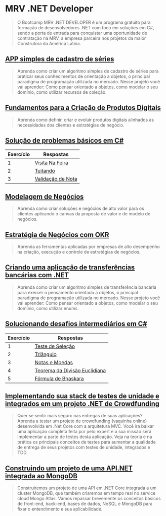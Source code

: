 # MRV .NET Developer

>O Bootcamp MRV .NET DEVELOPER é um programa gratuito para formação de desenvolvedores .NET com foco em soluções em C#, sendo a porta de entrada para conquistar uma oportunidade de contratação na MRV, a empresa parceira nos projetos da maior Construtora da América Latina.

## [APP simples de cadastro de séries](https://github.com/JefersonMelo/07-DIO/tree/master/01-MRV/01-Cadastro-Series)

>Aprenda como criar um algoritmo simples de cadastro de séries para praticar seus conhecimentos de orientação a objetos, o principal paradigma de programação utilizada no mercado. Nesse projeto você vai aprender: Como pensar orientado a objetos, como modelar o seu domínio, como utilizar recursos de coleção.

## [Fundamentos para a Criação de Produtos Digitais](https://github.com/JefersonMelo/07-DIO/tree/master/01-MRV/04-Fundamentos%20para%20a%20Cria%C3%A7%C3%A3o%20de%20Produtos%20Digitais)

>Aprenda como definir, criar e evoluir produtos digitais alinhados às necessidades dos clientes e estratégias de negócio.

## [Solução de problemas básicos em C#](https://github.com/JefersonMelo/07-DIO/tree/master/01-MRV/02-Solucao_Problemas_Basicos_CSharp)

Exercício | Respostas
--------- | ------
1 | [Visita Na Feira](https://github.com/JefersonMelo/07-DIO/blob/master/01-MRV/02-Solucao_Problemas_Basicos_CSharp/01-Visita_Na_Feira)
2 | [Tuitando](https://github.com/JefersonMelo/07-DIO/blob/master/01-MRV/02-Solucao_Problemas_Basicos_CSharp/02-Tuitando)
3 | [Validação de Nota](https://github.com/JefersonMelo/07-DIO/blob/master/01-MRV/02-Solucao_Problemas_Basicos_CSharp/03-Validacao_Nota)

## [Modelagem de Negócios](https://github.com/JefersonMelo/07-DIO/tree/master/01-MRV/05-Modelagem%20de%20Neg%C3%B3cios)

>Aprenda como criar soluções e negócios de alto valor para os clientes aplicando o canvas da proposta de valor e de modelo de negócios.

## [Estratégia de Negócios com OKR](https://github.com/JefersonMelo/07-DIO/tree/master/01-MRV/06-Estrat%C3%A9gia%20de%20Neg%C3%B3cios%20com%20OKR)

>Aprenda as ferramentas aplicadas por empresas de alto desempenho na criação, execução e controle de estratégias de negócios.

## [Criando uma aplicação de transferências bancárias com .NET](https://github.com/JefersonMelo/07-DIO/tree/master/01-MRV/03-AppBanco)

>Aprenda como criar um algoritmo simples de transferência bancária para exercer o pensamento orientado a objetos, o principal paradigma de programação utilizada no mercado. Nesse projeto você vai aprender: Como pensar orientado a objetos, como modelar o seu domínio, como utilizar enums.

## [Solucionando desafios intermediários em C#](https://github.com/JefersonMelo/07-DIO/tree/master/01-MRV/07-Solucionando_Desafios_Intermediarios)

Exercício | Respostas
--------- | ------
1         | [Teste de Seleção](https://github.com/JefersonMelo/07-DIO/tree/master/01-MRV/07-Solucionando_Desafios_Intermediarios/01-Teste_Selecao)
2         | [Triângulo](https://github.com/JefersonMelo/07-DIO/tree/master/01-MRV/07-Solucionando_Desafios_Intermediarios/02-Triangulo)
3         | [Notas e Moedas](https://github.com/JefersonMelo/07-DIO/tree/master/01-MRV/07-Solucionando_Desafios_Intermediarios/03-Notas_Moedas)
4         | [Teorema da Divisão Euclidiana](https://github.com/JefersonMelo/07-DIO/tree/master/01-MRV/07-Solucionando_Desafios_Intermediarios/04-Teorema_Divisao_Euclidiana)
5         | [Fórmula de Bhaskara](https://github.com/JefersonMelo/07-DIO/tree/master/01-MRV/07-Solucionando_Desafios_Intermediarios/05-Formula_De_Bhaskara)

## [Implementando sua stack de testes de unidade e integrados em um projeto .NET de Crowdfunding](https://github.com/JefersonMelo/07-DIO/tree/master/01-MRV/08-Implementando_Stack_De_Testes_.NET)

>Quer se sentir mais seguro nas entregas de suas aplicações? Aprenda a testar um projeto de crowdfunding (vaquinha online) desenvolvida em .Net Core com a arquitetura MVC. Você ira baixar uma aplicação completa feita por pelo expert e a sua missão será implementar a parte de testes desta aplicação. Veja na teoria e na prática os principais conceitos de testes para aumentar a qualidade de entrega de seus projetos com testes de unidade, integrados e TDD.

## [Construindo um projeto de uma API.NET integrada ao MongoDB](https://github.com/JefersonMelo/07-DIO/tree/master/01-MRV/09-Construindo_Com_MongoDB)

>Construiremos um projeto de uma API em .NET Core integrada a um cluster MongoDB, que também criaremos em tempo real no service cloud Mongo Atlas. Vamos repassar brevemente os conceitos básicos de front-end, back-end, bases de dados, NoSQL e MongoDB para fixar o entendimento e sua aplicabilidade.
